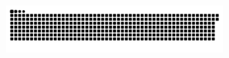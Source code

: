 <picture>
  <source media="(prefers-color-scheme: dark)" srcset="https://raw.githubusercontent.com/MarineHakobyan/MarineHakobyan/240cc0191fc4f2a7966cec7c8ed413310191ca20/github-contribution-grid-snake-dark.svg" />
  <source media="(prefers-color-scheme: light)" srcset="https://raw.githubusercontent.com/MarineHakobyan/MarineHakobyan/240cc0191fc4f2a7966cec7c8ed413310191ca20/github-contribution-grid-snake.svg" />
  <img alt="github-snake" src="https://raw.githubusercontent.com/MarineHakobyan/MarineHakobyan/240cc0191fc4f2a7966cec7c8ed413310191ca20/github-contribution-grid-snake-dark.svg" />
</picture>
